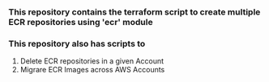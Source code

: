 ### This repository contains the terraform script to create multiple ECR repositories using 'ecr' module

### This repository also has scripts to 
1. Delete ECR repositories in a given Account
2. Migrare ECR Images across AWS Accounts
